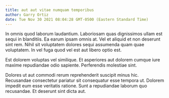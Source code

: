 ```yaml
---
title: aut aut vitae numquam temporibus
author: Garry Ortiz
date: Tue Nov 30 2021 08:04:28 GMT-0500 (Eastern Standard Time)
---
```

In omnis quod laborum laudantium. Laboriosam quas dignissimos ullam est sequi in blanditiis. Ea earum ipsam omnis at. Vel et aliquid et non deserunt sint rem. Nihil sit voluptatem dolores sequi assumenda quam quae voluptatem. In vel fuga quod vel est aut libero optio est.

 Est dolorem voluptas vel similique. Et asperiores aut dolorem cumque iure maxime repudiandae odio sapiente. Perferendis molestiae sint.

 Dolores ut aut commodi rerum reprehenderit suscipit minus hic. Recusandae consectetur pariatur sit consequatur esse tempora ut. Dolorem impedit eum esse veritatis ratione. Sunt a repudiandae laborum quo recusandae. Et deserunt sint dicta aut.
